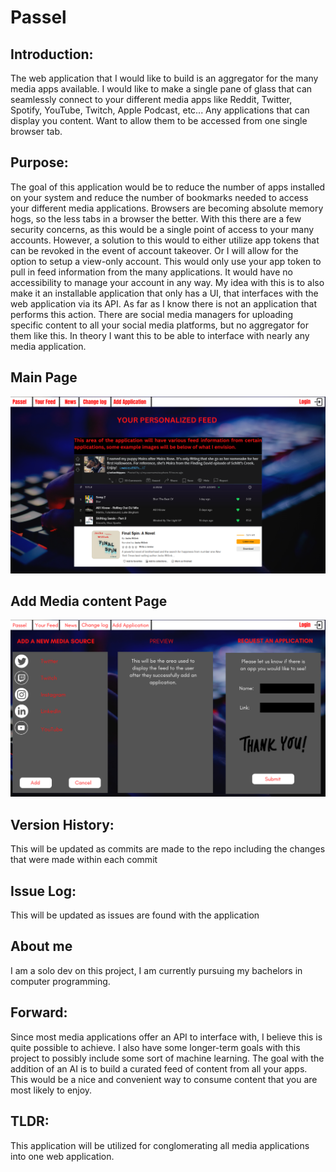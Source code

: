 # Passel

## Introduction:

The web application that I would like to build is an aggregator for the many media apps available. I would like to make a single pane of glass that can seamlessly connect to your different media apps like Reddit, Twitter, Spotify, YouTube, Twitch, Apple Podcast, etc... Any applications that can display you content. Want to allow them to be accessed from one single browser tab.

## Purpose:

The goal of this application would be to reduce the number of apps installed on your system and reduce the number of bookmarks needed to access your different media applications. Browsers are becoming absolute memory hogs, so the less tabs in a browser the better. With this there are a few security concerns, as this would be a single point of access to your many accounts. However, a solution to this would to either utilize app tokens that can be revoked in the event of account takeover. Or I will allow for the option to setup a view-only account. This would only use your app token to pull in feed information from the many applications. It would have no accessibility to manage your account in any way. My idea with this is to also make it an installable application that only has a UI, that interfaces with the web application via its API. As far as I know there is not an application that performs this action. There are social media managers for uploading specific content to all your social media platforms, but no aggregator for them like this. In theory I want this to be able to interface with nearly any media application.

## Main Page
![Main Page](/Images/Passel_Main_Page.png?raw=true "Passel Main Page and Media Feed")
## Add Media content Page
![Add Media Content Page](/Images/Passel_Add_Content_Page.png?raw=true "Passel Add Content Page")
## Version History:

This will be updated as commits are made to the repo including the changes that were made within each commit

## Issue Log:

This will be updated as issues are found with the application

## About me

I am a solo dev on this project, I am currently pursuing my bachelors in computer programming.

## Forward:

Since most media applications offer an API to interface with, I believe this is quite possible to achieve. I also have some longer-term goals with this project to possibly include some sort of machine learning. The goal with the addition of an AI is to build a curated feed of content from all your apps. This would be a nice and convenient way to consume content that you are most likely to enjoy.

## TLDR:

This application will be utilized for conglomerating all media applications into one web application.

